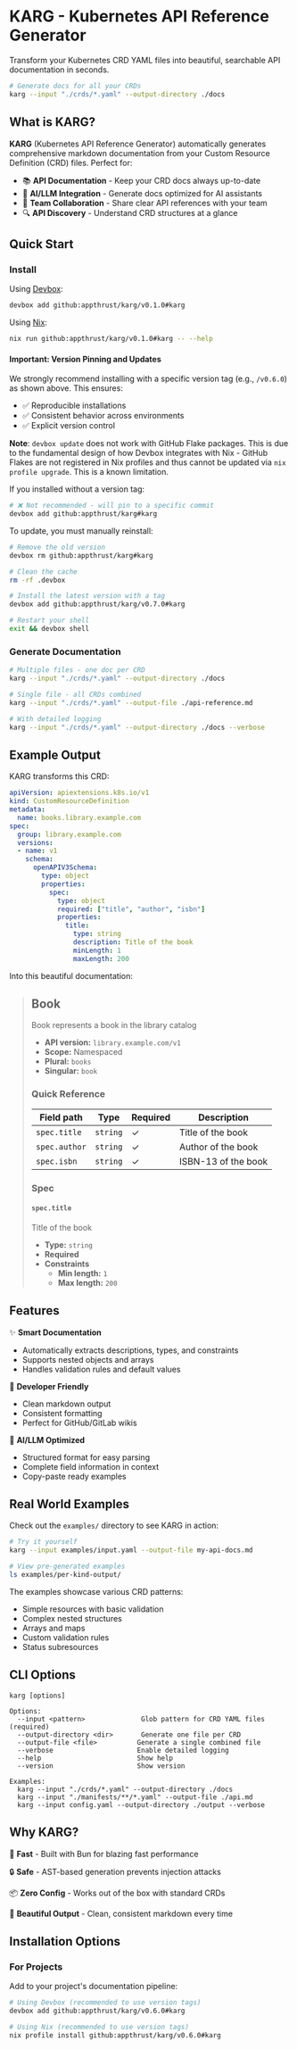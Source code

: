 # KARG - Kubernetes API Reference Generator

Transform your Kubernetes CRD YAML files into beautiful, searchable API documentation in seconds.

```bash
# Generate docs for all your CRDs
karg --input "./crds/*.yaml" --output-directory ./docs
```

## What is KARG?

**KARG** (Kubernetes API Reference Generator) automatically generates comprehensive markdown documentation from your Custom Resource Definition (CRD) files. Perfect for:

- 📚 **API Documentation** - Keep your CRD docs always up-to-date
- 🤖 **AI/LLM Integration** - Generate docs optimized for AI assistants
- 👥 **Team Collaboration** - Share clear API references with your team
- 🔍 **API Discovery** - Understand CRD structures at a glance

## Quick Start

### Install

Using [Devbox](https://www.jetify.com/devbox):

<!-- begin:devbox_install - DON'T EDIT: This block will be replaced by CI -->
```bash
devbox add github:appthrust/karg/v0.1.0#karg
```
<!-- end:devbox_install -->

Using [Nix](https://nixos.org/):

<!-- begin:nix_install - DON'T EDIT: This block will be replaced by CI -->
```bash
nix run github:appthrust/karg/v0.1.0#karg -- --help
```
<!-- end:nix_install -->

#### Important: Version Pinning and Updates

We strongly recommend installing with a specific version tag (e.g., `/v0.6.0`) as shown above. This ensures:
- ✅ Reproducible installations
- ✅ Consistent behavior across environments
- ✅ Explicit version control

**Note**: `devbox update` does not work with GitHub Flake packages. This is due to the fundamental design of how Devbox integrates with Nix - GitHub Flakes are not registered in Nix profiles and thus cannot be updated via `nix profile upgrade`. This is a known limitation. 

If you installed without a version tag:
```bash
# ❌ Not recommended - will pin to a specific commit
devbox add github:appthrust/karg#karg
```

To update, you must manually reinstall:
```bash
# Remove the old version
devbox rm github:appthrust/karg#karg

# Clean the cache
rm -rf .devbox

# Install the latest version with a tag
devbox add github:appthrust/karg/v0.7.0#karg

# Restart your shell
exit && devbox shell
```

### Generate Documentation

```bash
# Multiple files - one doc per CRD
karg --input "./crds/*.yaml" --output-directory ./docs

# Single file - all CRDs combined
karg --input "./crds/*.yaml" --output-file ./api-reference.md

# With detailed logging
karg --input "./crds/*.yaml" --output-directory ./docs --verbose
```

## Example Output

KARG transforms this CRD:

```yaml
apiVersion: apiextensions.k8s.io/v1
kind: CustomResourceDefinition
metadata:
  name: books.library.example.com
spec:
  group: library.example.com
  versions:
  - name: v1
    schema:
      openAPIV3Schema:
        type: object
        properties:
          spec:
            type: object
            required: ["title", "author", "isbn"]
            properties:
              title:
                type: string
                description: Title of the book
                minLength: 1
                maxLength: 200
```

Into this beautiful documentation:

> ## Book
> 
> Book represents a book in the library catalog
> 
> - **API version:** `library.example.com/v1`
> - **Scope:** Namespaced
> - **Plural:** `books`
> - **Singular:** `book`
> 
> ### Quick Reference
> 
> | Field path    | Type     | Required | Description         |
> | ------------- | -------- | -------- | ------------------- |
> | `spec.title`  | `string` | ✓        | Title of the book   |
> | `spec.author` | `string` | ✓        | Author of the book  |
> | `spec.isbn`   | `string` | ✓        | ISBN-13 of the book |
> 
> ### Spec
> 
> #### `spec.title`
> 
> Title of the book
> 
> - **Type:** `string`
> - **Required**
> - **Constraints**
>   - **Min length:** `1`
>   - **Max length:** `200`

## Features

✨ **Smart Documentation**
- Automatically extracts descriptions, types, and constraints
- Supports nested objects and arrays
- Handles validation rules and default values

🎯 **Developer Friendly**
- Clean markdown output
- Consistent formatting
- Perfect for GitHub/GitLab wikis

🤖 **AI/LLM Optimized**
- Structured format for easy parsing
- Complete field information in context
- Copy-paste ready examples

## Real World Examples

Check out the `examples/` directory to see KARG in action:

```bash
# Try it yourself
karg --input examples/input.yaml --output-file my-api-docs.md

# View pre-generated examples
ls examples/per-kind-output/
```

The examples showcase various CRD patterns:
- Simple resources with basic validation
- Complex nested structures
- Arrays and maps
- Custom validation rules
- Status subresources

## CLI Options

```
karg [options]

Options:
  --input <pattern>              Glob pattern for CRD YAML files (required)
  --output-directory <dir>       Generate one file per CRD
  --output-file <file>          Generate a single combined file
  --verbose                     Enable detailed logging
  --help                        Show help
  --version                     Show version

Examples:
  karg --input "./crds/*.yaml" --output-directory ./docs
  karg --input "./manifests/**/*.yaml" --output-file ./api.md
  karg --input config.yaml --output-directory ./output --verbose
```

## Why KARG?

🚀 **Fast** - Built with Bun for blazing fast performance

🔒 **Safe** - AST-based generation prevents injection attacks

📦 **Zero Config** - Works out of the box with standard CRDs

🎨 **Beautiful Output** - Clean, consistent markdown every time

## Installation Options

### For Projects

Add to your project's documentation pipeline:

```bash
# Using Devbox (recommended to use version tags)
devbox add github:appthrust/karg/v0.6.0#karg

# Using Nix (recommended to use version tags) 
nix profile install github:appthrust/karg/v0.6.0#karg
```